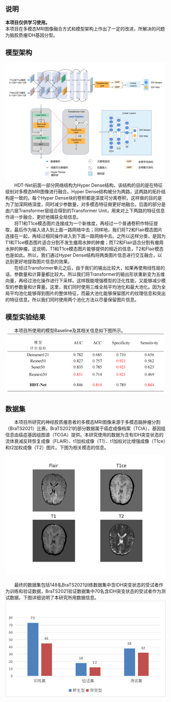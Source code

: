 ## 说明
**本项目仅供学习使用。**<br>
本项目在多模态MRI图像融合方式和模型架构上作出了一定的改进，所解决的问题为脑胶质瘤IDH基因分型。
## 模型架构
![image](src/Net_Structure.png)
&emsp;&emsp;HDT-Net前面一部分网络结构为Hyper Dense结构，该结构的目的是在特征级别对多模态MRI图像进行融合。Hyper Dense结构被分为两路，这两路的拓扑结构是一致的。每个Hyper Dense块的卷积都是深度可分离卷积，这样做的目的是为了加深网络深度，同时减少参数量，对多模态特征做更好地融合。后面的部分是由六层Transformer层组合得到的Transformer Unit，用来对上下两路的特征信息作进一步融合，更好地捕获全局信息。<br>
&emsp;&emsp;将T1和T1ce模态图片连接成为一个新维度，再经过一个普通卷积作特征提取，最后作为输入进入到上面一路网络中去；同样地，我们将T2和Flair模态图片连接在一起，再经过相同操作进入到下面一路网络中去。之所以这样分类，是因为T1和T1ce模态图片适合分割不发生瘤周水肿的肿瘤；而T2和Flair适合分割有瘤周水肿的肿瘤。这说明，T1和T1ce模态图片能够提供的相近的信息，T2和Flair模态也是如此。所以，我们通过Hyper Dense结构将两类图片信息进行交互融合，以达到更好地提取图片信息的效果。<br>
&emsp;&emsp;在经过Transformer单元之后，由于我们的输出比较大，如果再使用线性层的话，参数量和计算量都比较大。所以我们将Transformer的输出形状重新变为五维向量，再经过池化操作进行下采样。这样既能增强模型的泛化性能，又能够减少模型的参数量和计算量。这里，我们同时使用三维全局平均池化和最大池化。因为全局平均池化能够得到图片的整体特征，而最大池化能够保留图片的纹理信息和突出的特征信息。所以我们同时使用两个池化方法以尽量保留图片信息。
## 模型实验结果
&emsp;&emsp;本项目所使用的模型Baseline及其相关信息如下图所示。
![image](src/result.png)
## 数据集
&emsp;&emsp;本项目所研究的神经胶质瘤患者的多模态MRI图像来源于多模态脑肿瘤分割（BraTS2021）比赛。BraTS2021的部分数据属于癌症成像档案（TCIA），基因组信息由癌症基因组图谱（TCGA）提供。本研究使用的数据为含有IDH突变状态的流体衰减反转恢复成像（FLAIR）、t1加权成像（T1）、t1加权对比增强成像（T1ce）和t2加权成像（T2）图片。下图为相关模态的信息。
<div align=center><img src="src/四个模态图片.png"></div><br>
&emsp;&emsp;最终的数据集包括148名BraTS2021训练数据集中含IDH突变状态的受试者作为训练和验证数据，BraTS2021验证数据集中70名含IDH突变状态的受试者作为测试数据。下图详细说明了本研究所用数据信息。<div align=center><img src="src/image.png"></div><br>
